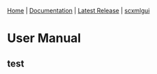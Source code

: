 [Home](https://github.com/jp-embedded/scxmlcc) | [Documentation](getting-started.md) | [Latest Release](https://github.com/jp-embedded/scxmlcc/releases) | [scxmlgui](https://github.com/fmorbini/scxmlgui/)
# User Manual
## test
